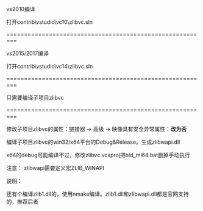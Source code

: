 

vs2010编译

打开contrib\vstudio\vc10\zlibvc.sln

=========================================================

vs2015/2017编译

打开contrib\vstudio\vc14\zlibvc.sln

=========================================================

只需要编译子项目zlibvc

=========================================================

修改子项目zlibvc的属性：链接器 -> 高级 -> 映像具有安全异常属性：**改为否**

编译子项目zlibvc的win32/x64平台的Debug&Release。生成zlibwapi.dll

x64的debug可能编译不过，修改zlibvc.vcxproj把bld_ml64.bat删掉手动执行



注意： zlibwapi需要定义宏ZLIB_WINAPI



说明：

还有个编译zlib1.dll的，使用nmake编译。zlib1.dll和zlibwapi.dll都是官网支持的，推荐后者
